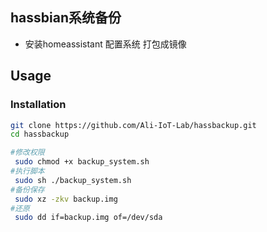 ## hassbian系统备份

- 安装homeassistant 配置系统 打包成镜像

## Usage

### Installation
```bash
git clone https://github.com/Ali-IoT-Lab/hassbackup.git
cd hassbackup

#修改权限
 sudo chmod +x backup_system.sh
#执行脚本
 sudo sh ./backup_system.sh
#备份保存
 sudo xz -zkv backup.img
#还原
 sudo dd if=backup.img of=/dev/sda
```
